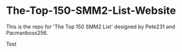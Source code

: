 # The-Top-150-SMM2-List-Website
This is the repo for 'The Top 150 SMM2 List' designed by Pete231 and Pacmanboss256. 

Test
